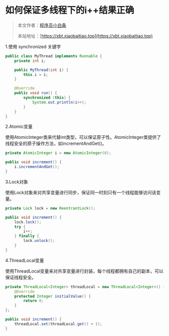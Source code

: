 # 如何保证多线程下的i++结果正确

> 本文作者：[程序员小白条](https://github.com/luoye6)
>
> 本站地址：[https://xbt.xiaobaitiao.top](https://xbt.xiaobaitiao.top)

1.使用 synchronized 关键字

```java
public class MyThread implements Runnable {  
    private int i;

    public MyThread(int i) {  
        this.i = i;  
    }

    @Override  
    public void run() {  
        synchronized (this) {  
            System.out.println(i++);  
        }  
    }  
}
```

2.Atomic变量

使用AtomicInteger类来代替int类型，可以保证原子性。AtomicInteger类提供了线程安全的原子操作方法，如incrementAndGet()。

```java
private AtomicInteger i = new AtomicInteger(0);

public void increment() {
    i.incrementAndGet();
}
```

3.Lock对象

使用Lock对象来对共享变量进行同步，保证同一时刻只有一个线程能够访问该变量。

```Java
private Lock lock = new ReentrantLock();

public void increment() {
    lock.lock();
    try {
        i++;
    } finally {
        lock.unlock();
    }
}
```

4.ThreadLocal变量

使用ThreadLocal变量来对共享变量进行封装，每个线程都拥有自己的副本，可以保证线程安全。

```Java
private ThreadLocal<Integer> threadLocal = new ThreadLocal<Integer>() {
    @Override
    protected Integer initialValue() {
        return 0;
    }
};

public void increment() {
    threadLocal.set(threadLocal.get() + 1);
}
```

